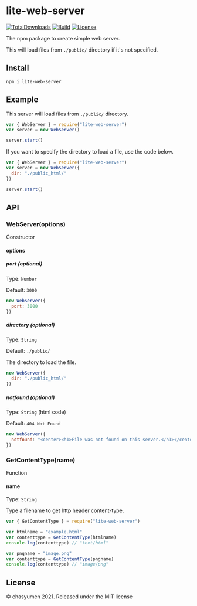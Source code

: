 # lite-web-server

[![TotalDownloads](https://img.shields.io/npm/dt/lite-web-server)](https://npmjs.com/package/lite-web-server) [![Build](https://img.shields.io/github/checks-status/chasyumen/lite-web-server/main)](https://github.com/chasyumen/lite-web-server) [![License](https://img.shields.io/npm/l/lite-web-server)](https://github.com/chasyumen/lite-web-server/blob/main/LICENSE)

The npm package to create simple web server.

This will load files from `./public/` directory if it's not specified.


## Install
```
npm i lite-web-server
```

## Example

This server will load files from `./public/` directory.

```js
var { WebServer } = require("lite-web-server")
var server = new WebServer()

server.start()
```

If you want to specify the directory to load a file, use the code below.

```js
var { WebServer } = require("lite-web-server")
var server = new WebServer({
  dir: "./public_html/"
})

server.start()
```

## API
### WebServer(options)

Constructor

#### options

##### port (optional)
Type: `Number`

Default: `3000`

```js
new WebServer({
  port: 3000
})
```

##### directory (optional)
Type: `String`

Default: `./public/`

The directory to load the file.

```js
new WebServer({
  dir: "./public_html/"
})
```

##### notfound (optional)
Type: `String` (html code)

Default: `404 Not Found`

```js
new WebServer({
  notfound: "<center><h1>File was not found on this server.</h1></center>"
})
```

### GetContentType(name)

Function

#### name

Type: `String`

Type a filename to get http header content-type.

```js
var { GetContentType } = require("lite-web-server")

var htmlname = "example.html"
var contenttype = GetContentType(htmlname)
console.log(contenttype) // "text/html"

var pngname = "image.png"
var contenttype = GetContentType(pngname)
console.log(contenttype) // "image/png"
```

## License
© chasyumen 2021. Released under the MIT license
